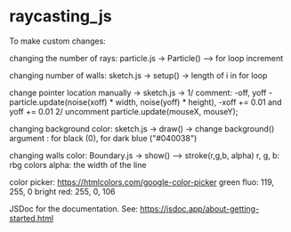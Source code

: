 # raycasting_js

To make custom changes:

changing the number of rays: particle.js -> Particle() --> for loop increment

changing number of walls: sketch.js -> setup() -> length of i in for loop

change pointer location manually -> sketch.js -> 
1/ comment:
-off, yoff
-particle.update(noise(xoff) * width, noise(yoff) * height),
-xoff += 0.01 and yoff += 0.01
2/ uncomment particle.update(mouseX, mouseY);

changing background color: sketch.js -> draw() -> change background() argument : for black (0), for dark blue ("#040038")

changing walls color: Boundary.js -> show() --> stroke(r,g,b, alpha)
r, g, b: rbg colors
alpha: the width of the line

color picker: https://htmlcolors.com/google-color-picker
green fluo: 119, 255, 0
bright red: 255, 0, 106

JSDoc for the documentation.
See: 
https://jsdoc.app/about-getting-started.html
